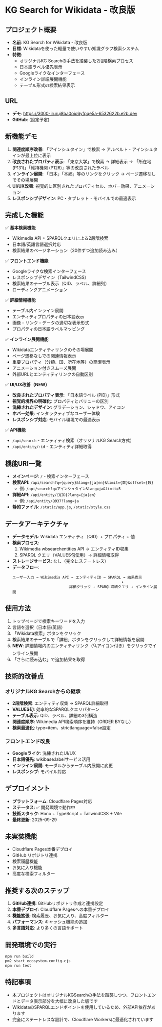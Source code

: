 # KG Search for Wikidata - 改良版

## プロジェクト概要
- **名前**: KG Search for Wikidata - 改良版
- **目標**: Wikidataを使った軽量で使いやすい知識グラフ検索システム
- **特徴**: 
  - オリジナルKG Searchの手法を踏襲した2段階検索プロセス
  - 日本語ラベル優先表示
  - Googleライクなインターフェース
  - インライン詳細展開機能
  - テーブル形式の検索結果表示

## URL
- **デモ**: https://3000-iruruj8ba0oio6yfpqe5a-6532622b.e2b.dev
- **GitHub**: (設定予定)

## 新機能デモ
1. **関連度順序改善**: 「アインシュタイン」で検索 → アルベルト・アインシュタインが最上位に表示
2. **改良されたプロパティ表示**: 「東京大学」で検索 → 詳細表示 → 「所在地 (P131)」「維持機関 (P126)」等の改良されたラベル
3. **インライン展開**: 「日本」「本郷」等のリンクをクリック → ページ遷移なしでその場展開  
4. **UI/UX改善**: 視覚的に区別されたプロパティセル、ホバー効果、アニメーション
5. **レスポンシブデザイン**: PC・タブレット・モバイルでの最適表示

## 完成した機能
✅ **基本検索機能**
- Wikimedia API + SPARQLクエリによる2段階検索
- 日本語/英語言語選択対応
- 検索結果のページネーション（20件ずつ追加読み込み）

✅ **フロントエンド機能**  
- Googleライクな検索インターフェース
- レスポンシブデザイン（TailwindCSS）
- 検索結果のテーブル表示（QID、ラベル、詳細列）
- ローディングアニメーション

✅ **詳細情報機能**
- テーブル内インライン展開
- エンティティプロパティの日本語表示
- 画像・リンク・データの適切な表示形式
- プロパティの日本語ラベルマッピング

✅ **インライン展開機能**
- Wikidataエンティティリンクのその場展開
- ページ遷移なしでの関連情報表示
- 重要プロパティ（分類、国、所在地等）の簡潔表示
- アニメーション付きスムーズ展開
- 外部URLとエンティティリンクの自動区別

✅ **UI/UX改善（NEW）**
- **改良されたプロパティ表示**: 「日本語ラベル (PID)」形式
- **視覚的境界の明確化**: プロパティとバリューの区別
- **洗練されたデザイン**: グラデーション、シャドウ、アイコン
- **ホバー効果**: インタラクティブなユーザー体験
- **レスポンシブ対応**: モバイル環境での最適表示

✅ **API機能**
- `/api/search` - エンティティ検索（オリジナルKG Search方式）
- `/api/entity/:id` - エンティティ詳細取得

## 機能URI一覧
- **メインページ**: `/` - 検索インターフェース
- **検索API**: `/api/search?q={query}&lang={ja|en}&limit={数}&offset={数}`
  - 例: `/api/search?q=アインシュタイン&lang=ja&limit=5`
- **詳細API**: `/api/entity/{QID}?lang={ja|en}`
  - 例: `/api/entity/Q937?lang=ja`
- **静的ファイル**: `/static/app.js`, `/static/style.css`

## データアーキテクチャ
- **データモデル**: Wikidata エンティティ（QID）+ プロパティ + 値
- **検索プロセス**: 
  1. Wikimedia wbsearchentities API → エンティティID収集
  2. SPARQL クエリ（VALUES句使用）→ 詳細情報取得
- **ストレージサービス**: なし（完全にステートレス）
- **データフロー**: 
  ```
  ユーザー入力 → Wikimedia API → エンティティID → SPARQL → 結果表示
                                                    ↓
                            詳細クリック → SPARQL詳細クエリ → インライン展開
  ```

## 使用方法
1. トップページで検索キーワードを入力
2. 言語を選択（日本語/英語）
3. 「Wikidata検索」ボタンをクリック
4. 検索結果のテーブルで「詳細」ボタンをクリックして詳細情報を展開
5. **NEW**: 詳細情報内のエンティティリンク（🔍アイコン付き）をクリックでインライン展開
6. 「さらに読み込む」で追加結果を取得

## 技術的改善点
### オリジナルKG Searchからの継承
- **2段階検索**: エンティティ収集 → SPARQL詳細取得
- **VALUES句**: 効率的なSPARQLクエリパターン  
- **テーブル表示**: QID、ラベル、詳細の3列構造
- **関連度順序**: Wikimedia API検索順序を維持（ORDER BYなし）
- **検索最適化**: type=item、strictlanguage=false設定

### フロントエンド改良
- **Googleライク**: 洗練されたUI/UX
- **日本語優先**: wikibase:labelサービス活用
- **インライン展開**: モーダルからテーブル内展開に変更
- **レスポンシブ**: モバイル対応

## デプロイメント
- **プラットフォーム**: Cloudflare Pages対応
- **ステータス**: ✅ 開発環境で動作中
- **技術スタック**: Hono + TypeScript + TailwindCSS + Vite
- **最終更新**: 2025-09-29

## 未実装機能
- Cloudflare Pages本番デプロイ
- GitHub リポジトリ連携
- 検索履歴機能
- お気に入り機能
- 高度な検索フィルター

## 推奨する次のステップ
1. **GitHub連携**: GitHubリポジトリ作成と連携設定
2. **本番デプロイ**: Cloudflare Pagesへの本番デプロイ
3. **機能拡張**: 検索履歴、お気に入り、高度フィルター
4. **パフォーマンス**: キャッシュ機能の追加
5. **多言語対応**: より多くの言語サポート

## 開発環境での実行
```bash
npm run build
pm2 start ecosystem.config.cjs
npm run test
```

## 特記事項
- 本プロジェクトはオリジナルKGSearchの手法を踏襲しつつ、フロントエンドとデータ表示部分を大幅に改良した版です
- WikidataのSPARQLエンドポイントを使用しているため、外部API依存があります
- 完全にステートレスな設計で、Cloudflare Workersに最適化されています